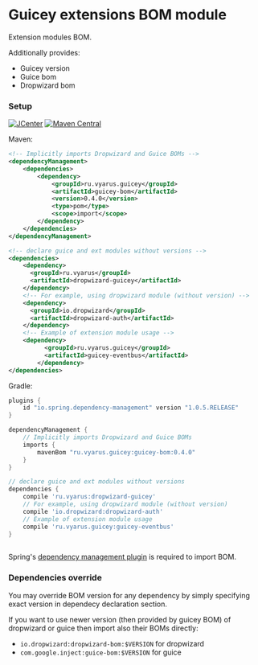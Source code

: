 # Guicey extensions BOM module

Extension modules BOM. 

Additionally provides:

* Guicey version
* Guice bom
* Dropwizard bom

### Setup

[![JCenter](https://img.shields.io/bintray/v/vyarus/xvik/dropwizard-guicey-ext.svg?label=jcenter)](https://bintray.com/vyarus/xvik/dropwizard-guicey-ext/_latestVersion)
[![Maven Central](https://img.shields.io/maven-central/v/ru.vyarus.guicey/guicey-bom.svg?style=flat)](https://maven-badges.herokuapp.com/maven-central/ru.vyarus.guicey/guicey-bom)


Maven:

```xml
<!-- Implicitly imports Dropwizard and Guice BOMs -->
<dependencyManagement>
    <dependencies>
        <dependency>
            <groupId>ru.vyarus.guicey</groupId>
            <artifactId>guicey-bom</artifactId>
            <version>0.4.0</version>
            <type>pom</type>
            <scope>import</scope>
        </dependency>
    </dependencies>
</dependencyManagement>

<!-- declare guice and ext modules without versions -->
<dependencies>
    <dependency>
      <groupId>ru.vyarus</groupId>
      <artifactId>dropwizard-guicey</artifactId>
    </dependency>
    <!-- For example, using dropwizard module (without version) -->
    <dependency>
      <groupId>io.dropwizard</groupId>
      <artifactId>dropwizard-auth</artifactId>
    </dependency>
    <!-- Example of extension module usage -->
    <dependency>
          <groupId>ru.vyarus.guicey</groupId>
          <artifactId>guicey-eventbus</artifactId>
        </dependency>
</dependencies>
```

Gradle:

```groovy
plugins {
    id "io.spring.dependency-management" version "1.0.5.RELEASE"
}

dependencyManagement {
    // Implicitly imports Dropwizard and Guice BOMs 
    imports {
        mavenBom "ru.vyarus.guicey:guicey-bom:0.4.0"
    }
}

// declare guice and ext modules without versions 
dependencies {
    compile 'ru.vyarus:dropwizard-guicey'
    // For example, using dropwizard module (without version)
    compile 'io.dropwizard:dropwizard-auth'
    // Example of extension module usage
    compile 'ru.vyarus.guicey:guicey-eventbus' 
}
    
```

Spring's [dependency management plugin](https://github.com/spring-gradle-plugins/dependency-management-plugin) is required to import BOM.

### Dependencies override

You may override BOM version for any dependency by simply specifying exact version in dependecy declaration section.

If you want to use newer version (then provided by guicey BOM) of dropwizard or guice then import also their BOMs directly:

* `io.dropwizard:dropwizard-bom:$VERSION` for dropwizard
* `com.google.inject:guice-bom:$VERSION` for guice
